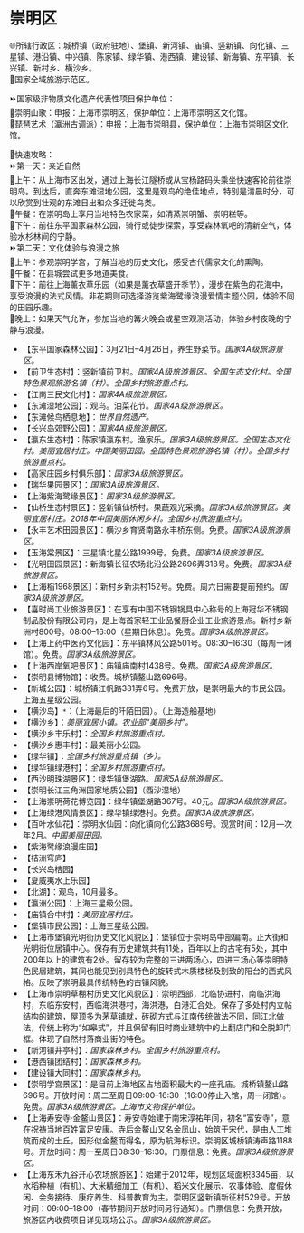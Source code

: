 # 崇明区  
🌐所辖行政区：城桥镇（政府驻地）、堡镇、新河镇、庙镇、竖新镇、向化镇、三星镇、港沿镇、中兴镇、陈家镇、绿华镇、港西镇、建设镇、新海镇、东平镇、长兴镇、新村乡、横沙乡。  
🚩国家全域旅游示范区。  

⏩国家级非物质文化遗产代表性项目保护单位：  
🔸崇明山歌：申报：上海市崇明区，保护单位：上海市崇明区文化馆。  
🔸琵琶艺术（瀛洲古调派）：申报：上海市崇明县，保护单位：上海市崇明区文化馆。  

🧭快速攻略：  
⏩第一天：亲近自然  
🔸上午：从上海市区出发，通过上海长江隧桥或从宝杨路码头乘坐快速客轮前往崇明岛。到达后，直奔东滩湿地公园，这里是观鸟的绝佳地点，特别是清晨时分，可以欣赏到壮观的东滩日出和众多迁徙鸟类。  
🔸午餐：在崇明岛上享用当地特色农家菜，如清蒸崇明蟹、崇明糕等。  
🔸下午：前往东平国家森林公园，骑行或徒步探索，享受森林氧吧的清新空气，体验水杉林间的宁静。  
⏩第二天：文化体验与浪漫之旅  
🔸上午：参观崇明学宫，了解当地的历史文化，感受古代儒家文化的熏陶。  
🔸午餐：在县城尝试更多地道美食。  
🔸下午：前往上海薰衣草乐园（如果是薰衣草盛开季节），漫步在紫色的花海中，享受浪漫的法式风情。非花期则可选择游览紫海鹭缘浪漫爱情主题公园，体验不同的田园乐趣。  
🔸晚上：如果天气允许，参加当地的篝火晚会或星空观测活动，体验乡村夜晚的宁静与浪漫。  

* 【东平国家森林公园】：3月21日–4月26日，养生野菜节。*国家4A级旅游景区。*  
* 【前卫生态村】：竖新镇前卫村。*国家4A级旅游景区。全国生态文化村。全国特色景观旅游名镇（村）。全国乡村旅游重点村。*  
* 【江南三民文化村】：*国家4A级旅游景区。*  
* 【东滩湿地公园】：观鸟。油菜花节。*国家4A级旅游景区。*  
* 【东滩候鸟栖息地】：*世界自然遗产。*  
* 【长兴岛郊野公园】：*国家4A级旅游景区。*  
* 【瀛东生态村】：陈家镇瀛东村。渔家乐。*国家3A级旅游景区。全国生态文化村。美丽宜居村庄。中国美丽田园。全国特色景观旅游名镇（村）。全国乡村旅游重点村。*  
* 【高家庄园乡村俱乐部】：*国家3A级旅游景区。*  
* 【瑞华果园景区】：*国家3A级旅游景区。*  
* 【上海紫海鹭缘景区】：*国家3A级旅游景区。*  
* 【仙桥生态村景区】：竖新镇仙桥村。果蔬观光采摘。*国家3A级旅游景区。美丽宜居村庄。2018年中国美丽休闲乡村。全国乡村旅游重点村。*  
* 【永丰艺术田园景区】：横沙乡育贤南路永丰桥东侧。免费。*国家3A级旅游景区。*  
* 【玉海棠景区】：三星镇北星公路1999号。免费。*国家3A级旅游景区。*  
* 【光明田园景区】：新海镇长征农场北沿公路2696弄318号。免费。*国家3A级旅游景区。*  
* 【上海稻1968景区】：新村乡新浜村152号。免费。周六日需要提前预约。*国家3A级旅游景区。*  
* 【喜时尚工业旅游景区】：在享有中国不锈钢锅具中心称号的上海冠华不锈钢制品股份有限公司内，是上海首家轻工业品餐厨企业工业旅游景点。新村乡新洲村800号。08:00–16:00（星期日休息）。免费。*国家3A级旅游景区。*  
* 【上海上药中医药文化园】：东平镇林风公路501号。08:30–16:30（每周一闭馆）。免费。*国家3A级旅游景区。*  
* 【上海西岸氧吧景区】：庙镇庙南村1438号。免费。*国家3A级旅游景区。*  
* 【崇明县博物馆】：收费。城桥镇鳌山路696号。  
* 【新城公园】：城桥镇江帆路381弄6号。免费开放，是崇明最大的市民公园。上海五星级公园。  
* 【横沙岛】`*`：（上海最后的阡陌田园）。（上海造船基地）  
* 【横沙乡】：*美丽宜居小镇。农业部“美丽乡村”。*  
* 【横沙乡丰乐村】：*全国乡村旅游重点村。*  
* 【横沙乡惠丰村】：最美丽小公园。  
* 【绿华镇】：*全国乡村旅游重点镇（乡）。*  
* 【绿华镇绿港村】：*全国乡村旅游重点村。*  
* 【西沙明珠湖景区】：绿华镇堡湖路。*国家5A级旅游景区。*  
* 【崇明长江三角洲国家地质公园】（西沙湿地）  
* 【上海崇明荷花博览园】：绿华镇堡湖路367号。40元。*国家3A级旅游景区。*  
* 【上海绿港风情景区】：绿华镇绿港村。免费。*国家3A级旅游景区。*  
* 【百叶水仙花】：崇明水仙园：向化镇向化公路3689号。观赏时间：12月—次年2月。*中国美丽田园。*  
* 【紫海鹭缘浪漫庄园】  
* 【桔洲穹庐】  
* 【长兴岛桔园】  
* 【夏威夷水上乐园】  
* 【北湖】：观鸟，10月最多。  
* 【瀛洲公园】：上海三星级公园。  
* 【庙镇合中村】：*美丽宜居村庄。*  
* 【堡镇市民公园】：上海三星级公园。  
* 【上海市堡镇光明街历史文化风貌区】：堡镇位于崇明岛中部偏南。正大街和光明街位居镇中心。保存有历史建筑共有11处，百年以上的古宅有5处，其中200年以上的建筑有2处。留存较为完整的三进两场心，四进三场心等崇明特色民居建筑，其间也能见到别具特色的旋转式木质楼梯及别致的阳台的西式风格。反映了崇明最具传统特色的古镇风貌。  
* 【上海市崇明草棚村历史文化风貌区】：崇明西部，北临协进村，南临洪海村，东临东安村，西临海洪港村，海洪港，白港汇合处。保存了多处村内立帖结构的建筑，屋顶多为茅草铺就，砖砌方式与江南传统做法不同，同江北做法，传统上称为“如皋式”，并且保留有旧时商业建筑中的上翻店门和全脱卸门框。体现了自然村落商业街的特色。  
* 【新河镇井亭村】：*国家森林乡村。全国乡村旅游重点村。*  
* 【港西镇团结村】：*国家森林乡村。*  
* 【建设镇大同村】：*国家森林乡村。*  
* 【崇明学宫景区】：是目前上海地区占地面积最大的一座孔庙。城桥镇鳌山路696号。开放时间：周二至周日09:00–16:30（16:00停止入馆，周一闭馆）。免费。*国家3A级旅游景区。上海市文物保护单位。*  
* 【上海寿安寺·金鳌山景区】：寿安寺始建于南宋淳祐年间，初名“富安寺”，意在祝祷当地百姓富足安康。寺后金鳌山又名金凤山，始筑于宋代，是由人工堆筑而成的土丘，因形似金鳌而得名，原为航海标识。崇明区城桥镇涛声路1188号。开放时间：周一至周日08:30–16:30。门票信息：免费。*国家3A级旅游景区。*  
* 【上海东禾九谷开心农场旅游区】：始建于2012年，规划区域面积3345亩，以水稻种植（有机）、大米精细加工（有机）、稻米文化展示、农事体验、度假休闲、会务接待、康疗养生、科普教育为主。崇明区竖新镇新征村529号。开放时间：09:00–18:00（春节期间开放时间另行通知）。门票信息：免费开放，旅游区内收费项目详见现场公示。*国家3A级旅游景区。*  
<!-- Last processed: 2025-07-22 03:44:22 -->
